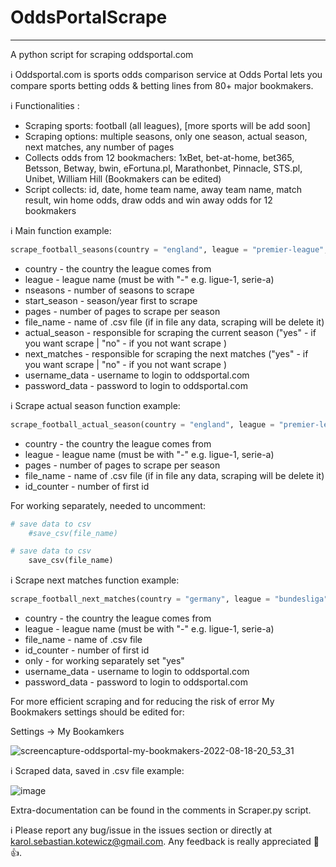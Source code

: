 # OddsPortalScrape
----------------------------------------------------------------------------------------------------------------------------------------------------------------------------------------------------------------------------------------------------------------------------------------------------------------------------------------------------------------
A python script for scraping oddsportal.com

:information_source: Oddsportal.com is sports odds comparison service at Odds Portal lets you compare sports betting odds & betting lines from 80+ major bookmakers.

:information_source: Functionalities :

- Scraping sports: football (all leagues), [more sports will be add soon]
- Scraping options: multiple seasons, only one season, actual season, next matches, any number of pages
- Collects odds from 12 bookmachers: 1xBet, bet-at-home, bet365, Betsson, Betway, bwin, eFortuna.pl, Marathonbet, Pinnacle, STS.pl, Unibet, William Hill (Bookmakers can be edited)
- Script collects: id, date, home team name, away team name, match result, win home odds, draw odds and win away odds for 12 bookmakers

:information_source: Main function example:

```python
scrape_football_seasons(country = "england", league = "premier-league", nseasons = 6, start_season = "2011-2012", pages = 8, file_name = "premier_league_scrape_2011.csv", actual_season = "no", next_matches = "no", username_data = "username_data_ff", password_data = "password_data_ff")
```
- country - the country the league comes from
- league - league name (must be with "-" e.g. ligue-1, serie-a)
- nseasons - number of seasons to scrape
- start_season - season/year first to scrape
- pages - number of pages to scrape per season
- file_name - name of .csv file (if in file any data, scraping will be delete it)
- actual_season - responsible for scraping the current season ("yes" - if you want scrape | "no" - if you not want scrape )
- next_matches - responsible for scraping the next matches ("yes" - if you want scrape | "no" - if you not want scrape )
- username_data - username to login to oddsportal.com
- password_data - password to login to oddsportal.com

:information_source: Scrape actual season function example:

```python
scrape_football_actual_season(country = "england", league = "premier-league", pages = 8, file_name = "premier_league_scrape.csv", id_counter = 0)
```
- country - the country the league comes from
- league - league name (must be with "-" e.g. ligue-1, serie-a)
- pages - number of pages to scrape per season
- file_name - name of .csv file (if in file any data, scraping will be delete it)
- id_counter - number of first id

For working separately, needed to uncomment:

```python
# save data to csv
    #save_csv(file_name)
```
```python
# save data to csv
    save_csv(file_name)
```

:information_source: Scrape next matches function example:

```python
scrape_football_next_matches(country = "germany", league = "bundesliga", file_name = "bundesliga_scrape.csv", id_counter = 0, only = "yes", username_data = username_data_ff, password_data = password_data_ff)
```
- country - the country the league comes from
- league - league name (must be with "-" e.g. ligue-1, serie-a)
- file_name - name of .csv file
- id_counter - number of first id
- only - for working separately set "yes"
- username_data - username to login to oddsportal.com
- password_data - password to login to oddsportal.com

For more efficient scraping and for reducing the risk of error My Bookmakers settings should be edited for:

Settings -> My Bookamkers

![screencapture-oddsportal-my-bookmakers-2022-08-18-20_53_31](https://user-images.githubusercontent.com/50412393/185472473-c4d0bf02-762b-48d2-9b50-efca7590bcf5.png)

:information_source: Scraped data, saved in .csv file example:

![image](https://user-images.githubusercontent.com/50412393/185475568-a8d2ca63-dad4-4b1a-8340-a2615422564a.png)

Extra-documentation can be found in the comments in Scraper.py script.

:information_source: Please report any bug/issue in the issues section or directly at karol.sebastian.kotewicz@gmail.com. Any feedback is really appreciated 💬 👍.
